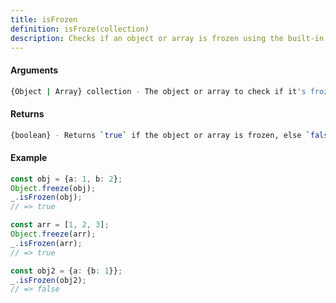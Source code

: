 ```yaml
---
title: isFrozen
definition: isFroze(collection)
description: Checks if an object or array is frozen using the built-in `Object.isFrozen()` method.
---
```



#### Arguments


```bash
{Object | Array} collection - The object or array to check if it's frozen.
```


#### Returns


```bash
{boolean} - Returns `true` if the object or array is frozen, else `false`.
```


#### Example


```ts
const obj = {a: 1, b: 2};
Object.freeze(obj);
_.isFrozen(obj);
// => true

const arr = [1, 2, 3];
Object.freeze(arr);
_.isFrozen(arr);
// => true

const obj2 = {a: {b: 1}};
_.isFrozen(obj2);
// => false
```